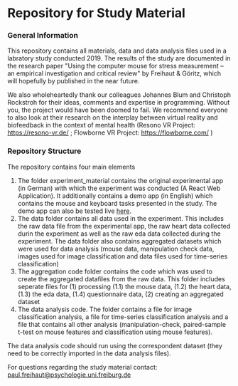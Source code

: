 # Repository for Study Material

<h3> General Information </h3>
This repository contains all materials, data and data analysis files used in a labratory study conducted 2019. The results of the study are documented in the research paper "Using the computer mouse for stress measurement – an empirical investigation and critical review" by Freihaut & Göritz, which will hopefully by published in the near future.</br>

We also wholeheartedly thank our colleagues Johannes Blum and Christoph Rockstroh for their ideas, comments and expertise in programming. Without you, the project would have been doomed to fail. We recommend everyone to also look at their research on the interplay between virtual reality and biofeedback in the context of mental health (Resono VR Project: https://resono-vr.de/ ; Flowborne VR Project: https://flowborne.com/ )

<h3>Repository Structure</h3>
The repository contains four main elements

1. The folder experiment_material contains the original experimental app (in German) with which the experiment was conducted (A React Web Application). It additionally contains a demo app (in English) which contains the mouse and keyboard tasks presented in the study. The demo app can also be tested live <a href="https://task-demo-app.web.app/">here</a>.
2. The data folder contains all data used in the experiment. This includes the raw data file from the experimental app, the raw heart data collected durin the experiment as well as the raw eda data collected during the experiment. The data folder also contains aggregated datasets which were used for data analysis (mouse data, manipulation check data, images used for image classification and data files used for time-series classification)
3. The aggregation code folder contains the code which was used to create the aggregated datafiles from the raw data. This folder includes seperate files for (1) processing (1.1) the mouse data, (1.2) the heart data, (1.3) the eda data, (1.4) questionnaire data, (2) creating an aggregated dataset
4. The data analysis code. The folder contains a file for image classification analysis, a file for time-series classification analysis and a file that contains all other analysis (manipulation-check, paired-sample t-test on mouse features and classification using mouse features).

The data analysis code should run using the correspondent dataset (they need to be correctly imported in the data analysis files).

For questions regarding the study material contact: paul.freihaut@psychologie.uni.freiburg.de
